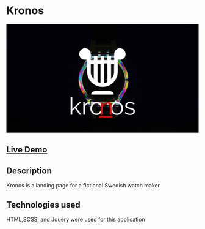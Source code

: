 # Kronos
![Banner](./kronos.png)

## [Live Demo](https://kronos-watches.netlify.app/)

## Description
Kronos is a landing page for a fictional Swedish watch maker.

## Technologies used
HTML,SCSS, and Jquery were used for this application

